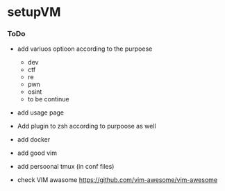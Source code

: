 # setupVM



### ToDo


- add variuos optioon according to the purpoese
  - dev
  - ctf
  - re
  - pwn
  - osint
  - to be continue


- add usage page
- Add plugin to zsh according to purpoose as well
- add docker
- add good vim 
- add persoonal tmux (in conf files)
- check VIM awasome https://github.com/vim-awesome/vim-awesome
